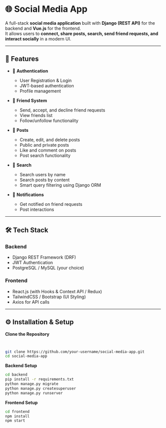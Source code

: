 # 🌐 Social Media App

A full-stack **social media application** built with **Django (REST API)** for the backend and **Vue.js** for the frontend.  
It allows users to **connect, share posts, search, send friend requests, and interact socially** in a modern UI.

---

## 🚀 Features

- 🔐 **Authentication**
  - User Registration & Login
  - JWT-based authentication
  - Profile management

- 👥 **Friend System**
  - Send, accept, and decline friend requests
  - View friends list
  - Follow/unfollow functionality

- 📝 **Posts**
  - Create, edit, and delete posts
  - Public and private posts
  - Like and comment on posts
  - Post search functionality

- 🔎 **Search**
  - Search users by name
  - Search posts by content
  - Smart query filtering using Django ORM

- 📩 **Notifications**
  - Get notified on friend requests
  - Post interactions

---

## 🛠 Tech Stack

### Backend
- Django REST Framework (DRF)
- JWT Authentication
- PostgreSQL / MySQL (your choice)

### Frontend
- React.js (with Hooks & Context API / Redux)
- TailwindCSS / Bootstrap (UI Styling)
- Axios for API calls

---

## ⚙️ Installation & Setup
  **Clone the Repository**
```bash


git clone https://github.com/your-username/social-media-app.git
cd social-media-app
```


  **Backend Setup**
```bash
cd backend
pip install -r requirements.txt
python manage.py migrate
python manage.py createsuperuser
python manage.py runserver
```



  **Frontend Setup**
  ```bash
cd frontend
npm install
npm start
```
